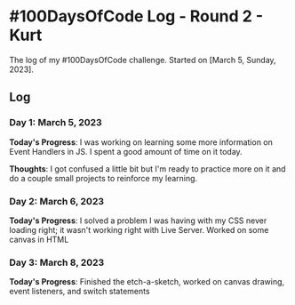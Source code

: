 <!--
### Day 0: February 30, 2016 (Example 1)
##### (delete me or comment me out)

**Today's Progress**: Fixed CSS, worked on canvas functionality for the app.

**Thoughts:** I really struggled with CSS, but, overall, I feel like I am slowly getting better at it. Canvas is still new for me, but I managed to figure out some basic functionality.

**Link to work:** [Calculator App](http://www.example.com)

### Day 0: February 30, 2016 (Example 2)
##### (delete me or comment me out)

**Today's Progress**: Fixed CSS, worked on canvas functionality for the app.

**Thoughts**: I really struggled with CSS, but, overall, I feel like I am slowly getting better at it. Canvas is still new for me, but I managed to figure out some basic functionality.

**Link(s) to work**: [Calculator App](http://www.example.com)


### Day 1: June 27, Monday

**Today's Progress**: I've gone through many exercises on FreeCodeCamp.

**Thoughts** I've recently started coding, and it's a great feeling when I finally solve an algorithm challenge after a lot of attempts and hours spent.

**Link(s) to work**
1. [Find the Longest Word in a String](https://www.freecodecamp.com/challenges/find-the-longest-word-in-a-string)
2. [Title Case a Sentence](https://www.freecodecamp.com/challenges/title-case-a-sentence)

### Day 1: March , 2023

**Today's Progress**: 

**Thoughts**:  

**Link(s) to work**: 

-->

# #100DaysOfCode Log - Round 2 - Kurt

The log of my #100DaysOfCode challenge. Started on [March 5, Sunday, 2023].

## Log

### Day 1: March 5, 2023

**Today's Progress**: I was working on learning some more information on Event Handlers in JS. I spent a good amount of time on it today.

**Thoughts**: I got confused a little bit but I'm ready to practice more on it and do a couple small projects to reinforce my learning.

### Day 2: March 6, 2023

**Today's Progress**: I solved a problem I was having with my CSS never loading right; it wasn't working right with Live Server. Worked on some canvas in HTML

### Day 3: March 8, 2023

**Today's Progress**: Finished the etch-a-sketch, worked on canvas drawing, event listeners, and switch statements
